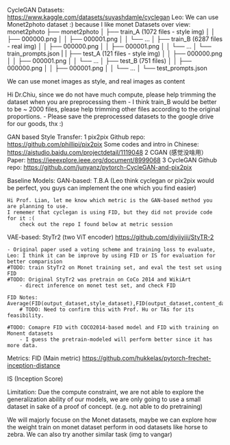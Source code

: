 CycleGAN Datasets: https://www.kaggle.com/datasets/suyashdamle/cyclegan
    Leo: We can use Monet2photo dataset :) because I like monet
        Datasets over view:
                monet2photo
        ├── monet2photo
        │   ├── train_A (1072 files - style img)
        │   │   ├── 000000.png
        │   │   ├── 000001.png
        │   │   └── ...
        │   ├── train_B (6287 files - real img)
        │   │   ├── 000000.png
        │   │   ├── 000001.png
        │   │   └── ...
        │   └── train_prompts.json
        |
        |   ├── test_A (121 files - style img)
        │   │   ├── 000000.png
        │   │   ├── 000001.png
        │   │   └── ...
        │   ├── test_B (751 files)
        │   │   ├── 000000.png
        │   │   ├── 000001.png
        │   │   └── ...
│   └── test_prompts.json

We can use monet images as style, and real images as content 

Hi Dr.Chiu, since we do not have much compute, please help trimming the dataset when you are preprocessing them
    - I think train_B would be better to be ~ 2000 files, please help trimming other files according to the original proportions.
    - Please save the preprocessed datasets to the google drive for our goods, thx :)




GAN based Style Transfer:
1 pix2pix 
Github repo:
https://github.com/phillipi/pix2pix 
Some codes and intro in Chinese:
https://aistudio.baidu.com/projectdetail/1119048 
2 CGAN (感觉没啥用）
Paper:
https://ieeexplore.ieee.org/document/8999068 
3 CycleGAN
Github repo:
https://github.com/junyanz/pytorch-CycleGAN-and-pix2pix 


Baseline Models:
GAN-based: T.B.A (Leo think cyclegan or pix2pix would be perfect, you guys can implement the one which you find easier)


    Hi Prof. Lian, let me know which metric is the GAN-based method you are planning to use.
    I rememer that cyclegan is using FID, but they did not provide code for it :( 
        check out the repo I found below at metric session


VAE-based: StyTr2 (two ViT encoder)
    https://github.com/diyiiyiii/StyTR-2

    - Original paper used a voting scheme and training loss to evaluate, 
    Leo: I think it can be improve by using FID or IS for evaluation for better comparision
    #TODO: train StyTr2 on Monet training set, and eval the test set using FID
    #TODO: Original StyTr2 was pretrain on CoCo 2014 and WikiArt
        - direct inference on monet test set, and check FID

    FID Notes: Average(FID(output_dataset,style_dataset),FID(output_dataset,content_dataset))
        # TODO: Need to confirm this with Prof. Hu or TAs for its feasibility.

    #TODO: Comapre FID with COCO2014-based model and FID with training on Monent datasets
        - I guess the pretrain-modeled will perform better since it has more data.




Metrics:
FID (Main metric)
    https://github.com/hukkelas/pytorch-frechet-inception-distance

IS (Inception Score)


Limitation:
Due the compute constraint, we are not able to explore the generalization ability of our models,
we are only going to use a small dataset in sake of a proof of concept.
(e.g. not able to do pretraining)

We will majorly focuse on the Monet datasets, 
    maybe we can explore how the weight train on monet dataset perform in ood datasets like horse to zebra.
    We can also try another similar task (img to vangar)


